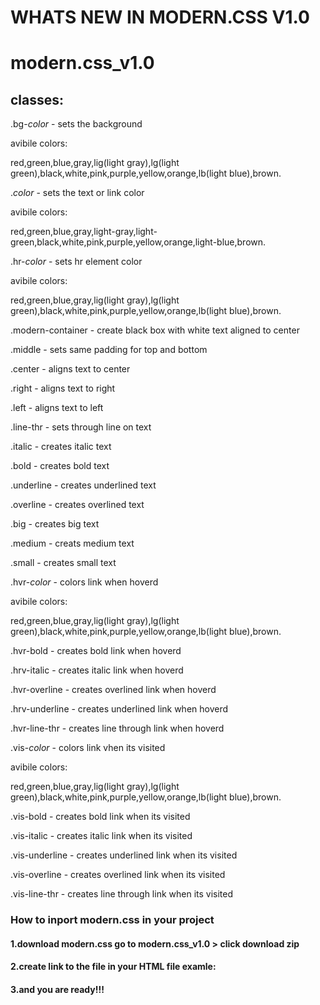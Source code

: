 # WHATS NEW IN MODERN.CSS V1.0
# modern.css_v1.0
## classes:

.bg-*color* - sets the background 

avibile colors:

red,green,blue,gray,lig(light gray),lg(light green),black,white,pink,purple,yellow,orange,lb(light blue),brown.

.*color* - sets the text or link color

avibile colors:

red,green,blue,gray,light-gray,light-green,black,white,pink,purple,yellow,orange,light-blue,brown.

.hr-*color* - sets hr element color

avibile colors:

red,green,blue,gray,lig(light gray),lg(light green),black,white,pink,purple,yellow,orange,lb(light blue),brown.

.modern-container - create black box with white text aligned to center

.middle - sets same padding for top and bottom

.center - aligns text to center

.right - aligns text to right

.left - aligns text to left

.line-thr - sets through line on text

.italic - creates italic text

.bold - creates bold text

.underline - creates underlined text

.overline - creates overlined text

.big - creates big text

.medium - creats medium text

.small - creates small text

.hvr-*color* - colors link when hoverd

avibile colors:

red,green,blue,gray,lig(light gray),lg(light green),black,white,pink,purple,yellow,orange,lb(light blue),brown.

.hvr-bold - creates bold link when hoverd

.hrv-italic - creates italic link when hoverd

.hvr-overline - creates overlined link when hoverd

.hrv-underline - creates underlined link when hoverd

.hvr-line-thr - creates line through link when hoverd

.vis-*color* - colors link vhen its visited

avibile colors:

red,green,blue,gray,lig(light gray),lg(light green),black,white,pink,purple,yellow,orange,lb(light blue),brown.

.vis-bold - creates bold link when its visited

.vis-italic - creates italic link when its visited

.vis-underline - creates underlined link when its visited

.vis-overline - creates overlined link when its visited

.vis-line-thr - creates line through link when its visited

### How to inport modern.css in your project
#### 1.download modern.css go to modern.css_v1.0 > click download zip
#### 2.create link to the file in your HTML file examle:
#### 3.and you are ready!!!
